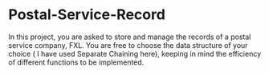 # Postal-Service-Record
In this project, you are asked to store and manage the records of a postal service company, 
FXL. You are free to choose the data structure of your choice ( I have used Separate Chaining here), keeping in mind the efficiency 
of different functions to be implemented.
